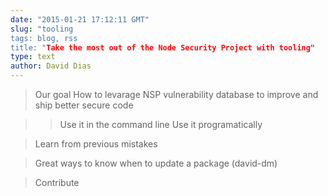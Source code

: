 ```yaml
---
date: "2015-01-21 17:12:11 GMT"
slug: "tooling
tags: blog, rss
title: "Take the most out of the Node Security Project with tooling"
type: text
author: David Dias
---
```


> Our goal
> How to levarage NSP vulnerability database to improve and ship better secure code

>> Use it in the command line
>> Use it programatically

> Learn from previous mistakes

> Great ways to know when to update a package (david-dm)

> Contribute





